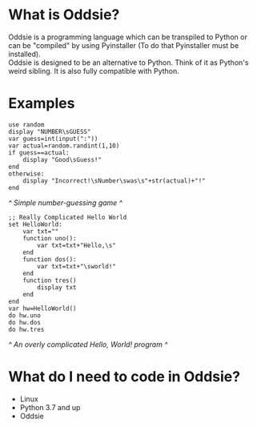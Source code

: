 # What is Oddsie?
 Oddsie is a programming language which can be transpiled to Python or can be "compiled" by using Pyinstaller (To do that Pyinstaller must be installed).  
Oddsie is designed to be an alternative to Python. Think of it as Python's weird sibling. It is also fully compatible with Python.
# Examples
```oddsie
use random
display "NUMBER\sGUESS"
var guess=int(input(":"))
var actual=random.randint(1,10)
if guess==actual:
	display "Good\sGuess!"
end
otherwise:
	display "Incorrect!\sNumber\swas\s"+str(actual)+"!"
end
```
*^ Simple number-guessing game ^*
```oddsie
;; Really Complicated Hello World
set HelloWorld:
	var txt=""
	function uno():
		var txt=txt+"Hello,\s"
	end
	function dos():
		var txt=txt+"\sworld!"
	end
	function tres()
		display txt
	end
end
var hw=HelloWorld()
do hw.uno
do hw.dos
do hw.tres
```
*^ An overly complicated Hello, World! program ^*
# What do I need to code in Oddsie?
- Linux
- Python 3.7 and up
- Oddsie
